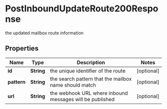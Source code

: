 

# PostInboundUpdateRoute200Response

the updated mailbox route information

## Properties

| Name | Type | Description | Notes |
|------------ | ------------- | ------------- | -------------|
|**id** | **String** | the unique identifier of the route |  [optional] |
|**pattern** | **String** | the search pattern that the mailbox name should match |  [optional] |
|**url** | **String** | the webhook URL where inbound messages will be published |  [optional] |



